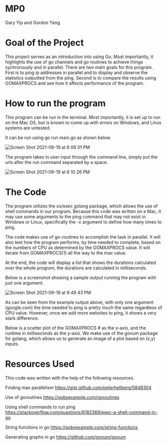 # MP0
Gary Yip and Gordon Yang

# Goal of the Project
This project serves as an introduction into using Go. Most importantly, it highlights the use of go channels and go routines to achieve things sychronously and in parallel.
There are two main goals for this program. First is to ping ip addresses in parallel and to display and observe the statistics outputted from the ping. Second is to compare the results using GOMAXPROCS and see how it affects performance of the program.

# How to run the program
This program can be run in the terminal. Most importantly, it is set up to run on the Mac OS, but is known to come up with errors on Windows, and Linux systems are untested.

It can be run using go run main.go as shown below.

![Screen Shot 2021-09-19 at 6 08 01 PM](https://user-images.githubusercontent.com/70530925/133944551-cddb7107-1d2a-435c-9bfb-d63ebf04d39c.png)

The program takes in user input through the command line, simply put the urls after the run command separated by a space.

![Screen Shot 2021-09-19 at 6 10 26 PM](https://user-images.githubusercontent.com/70530925/133944594-153eb52f-ac53-4ec8-8cc3-69bfe1fa3eda.png)

# The Code

The program utilizes the os/exec golang package, which allows the use of shell commands in our program. Because this code was written on a Mac, it may use some arguments to the ping command that may not exist in Windows or Linux, specifically the -c argument to define how many times to ping.

The code makes use of go-routines to accomplish the task in parallel. It will also test how the program performs, by time needed to complete, based on the numbers of CPU as determined by the GOMAXPROCS value. It will iterate from GOMAXPROCS(1) all the way to the max value.

At the end, the code will display a list that shows the durations calculated over the whole program, the durations are calculated in milliseconds.

Below is a screenshot showing a sample output running the program with just one argument.

![Screen Shot 2021-09-19 at 9 49 43 PM](https://user-images.githubusercontent.com/70530925/133950626-2fe868d3-03e4-41b1-8129-8afef98b269a.png)

As can be seen from the example output above, with only one argument (google.com) the time needed to ping is pretty much the same regardless of CPU value. However, once we add more websites to ping, it shows a very stark difference.

Below is a scatter plot of the GOMAXPROCS # as the x-axis, and the runtime in milliseconds as the y-axis. We make use of the gonum package for golang, which allows us to generate an image of a plot based on (x,y) inputs.

# Resources Used

This code was written with the help of the following resources.

Finding max parallelism https://gist.github.com/peterhellberg/5848304

Use of goroutines https://gobyexample.com/goroutines

Using shell commands to run ping https://stackoverflow.com/questions/6182369/exec-a-shell-command-in-go

String functions in go https://gobyexample.com/string-functions

Generating graphs in go https://github.com/gonum/gonum
